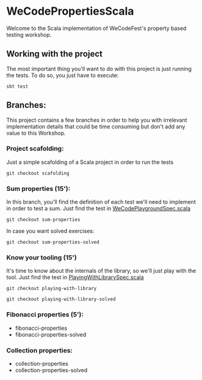 # WeCodePropertiesScala

Welcome to the Scala implementation of WeCodeFest's property based testing workshop.

## Working with the project

The most important thing you'll want to do with this project is just running the tests. To do so, you just have to execute:

```
sbt test
```

## Branches:

This project contains a few branches in order to help you with irrelevant implementation details that could be time consuming but don't add any value to this Workshop.  

### Project scafolding:
Just a simple scafolding of a Scala project in order to run the tests 

```
git checkout scafolding
```

### Sum properties (15'):

In this branch, you'll find the definition of each test we'll need to implement in order to test a sum. 
Just find the test in [WeCodePlaygroundSpec.scala](src/test/scala/com.emaginalabs.wecodeproperties/WeCodePlaygroundSpec.scala)

```
git checkout sum-properties
```
In case you want solved exercises:
```
git checkout sum-properties-solved
```

### Know your tooling (15')
It's time to know about the internals of the library, so we'll just play with the tool.
Just find the test in [PlayingWithLibrarySpec.scala](src/test/scala/com.emaginalabs.wecodeproperties/PlayingWithLibrarySpec.scala)

```
git checkout playing-with-library
```

```
git checkout playing-with-library-solved
```


### Fibonacci properties (5'):
* fibonacci-properties
* fibonacci-properties-solved

### Collection properties:
* collection-properties
* collection-properties-solved
